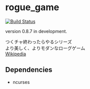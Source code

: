 # rogue_game
[![Build Status](https://travis-ci.org/tanacchi/rogue_game.png)](https://travis-ci.org/tanacchi/rogue_game)

version 0.8.7 in development.

つくチャ終わったらやるシリーズ  
より美しく、よりモダンなローグゲーム  
[Wikipedia](https://ja.wikipedia.org/wiki/%E3%83%AD%E3%83%BC%E3%82%B0)

## Dependencies
* ncurses

